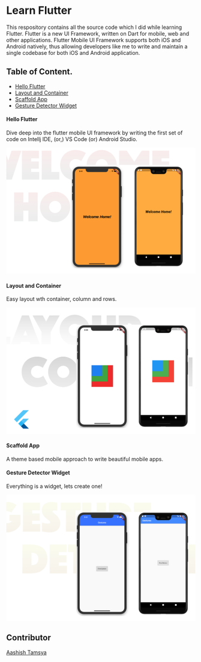 # Learn Flutter

This respository contains all the source code which I did while learning Flutter. Flutter is a new UI Framework, written on Dart for mobile, web and other applications. Flutter Mobile UI Framework supports both iOS and Android natively, thus allowing developers like me to write and maintain a single codebase for both iOS and Android application.

## Table of Content.

 - [Hello Flutter](#hello-flutter)
 - [Layout and Container](#layout-and-container)
 - [Scaffold App](#scaffold-app)
 - [Gesture Detector Widget](#gesture-detector-widget)
 
 
#### Hello Flutter

Dive deep into the flutter mobile UI framework by writing the first set of code on Intellj IDE, (or,) VS Code (or) Android Studio.

![Hello Flutter](/resources/welcome_home.png "Hello Flutter")

#### Layout and Container

Easy layout wth container, column and rows.

![Layout and Container](/resources/layout_container.png "Layout and Container")


#### Scaffold App

A theme based mobile approach to write beautiful mobile apps.


#### Gesture Detector Widget

Everything is a widget, lets create one!

![Gesture Detector ](/resources/gesture_detector.png "Gesture Detector ")

## Contributor 

[Aashish Tamsya](https://www.aashishtamsya.com) 